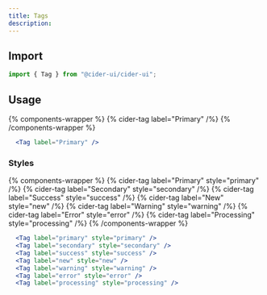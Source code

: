 ```yaml
---
title: Tags
description:
---
```



## Import
```js
import { Tag } from "@cider-ui/cider-ui";
```

## Usage
{% components-wrapper %}
  {% cider-tag label="Primary" /%}
{% /components-wrapper %}
```jsx
  <Tag label="Primary" />
```

### Styles
{% components-wrapper %}
  {% cider-tag label="Primary" style="primary" /%}
  {% cider-tag label="Secondary" style="secondary" /%}
  {% cider-tag label="Success" style="success" /%}
  {% cider-tag label="New" style="new" /%}
  {% cider-tag label="Warning" style="warning" /%}
  {% cider-tag label="Error" style="error" /%}
  {% cider-tag label="Processing" style="processing" /%}
{% /components-wrapper %}
```jsx
  <Tag label="primary" style="primary" />
  <Tag label="secondary" style="secondary" />
  <Tag label="success" style="success" />
  <Tag label="new" style="new" />
  <Tag label="warning" style="warning" />
  <Tag label="error" style="error" />
  <Tag label="processing" style="processing" />
```

